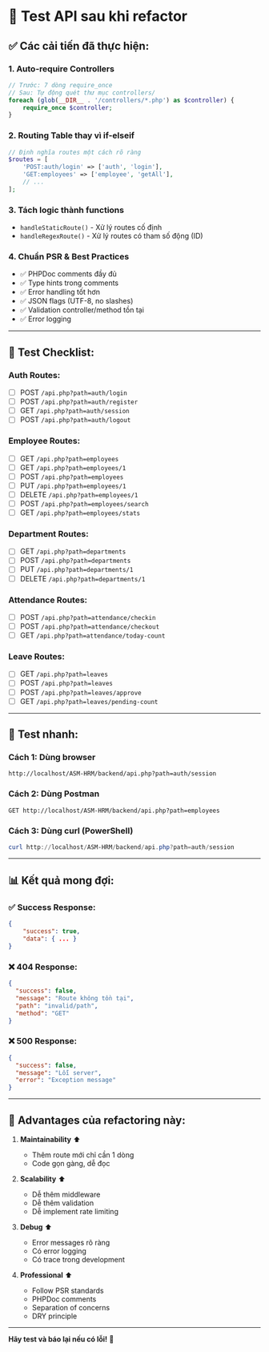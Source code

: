 # 🧪 Test API sau khi refactor

## ✅ Các cải tiến đã thực hiện:

### 1. **Auto-require Controllers**

```php
// Trước: 7 dòng require_once
// Sau: Tự động quét thư mục controllers/
foreach (glob(__DIR__ . '/controllers/*.php') as $controller) {
    require_once $controller;
}
```

### 2. **Routing Table thay vì if-elseif**

```php
// Định nghĩa routes một cách rõ ràng
$routes = [
    'POST:auth/login' => ['auth', 'login'],
    'GET:employees' => ['employee', 'getAll'],
    // ...
];
```

### 3. **Tách logic thành functions**

- `handleStaticRoute()` - Xử lý routes cố định
- `handleRegexRoute()` - Xử lý routes có tham số động (ID)

### 4. **Chuẩn PSR & Best Practices**

- ✅ PHPDoc comments đầy đủ
- ✅ Type hints trong comments
- ✅ Error handling tốt hơn
- ✅ JSON flags (UTF-8, no slashes)
- ✅ Validation controller/method tồn tại
- ✅ Error logging

---

## 🧪 Test Checklist:

### Auth Routes:

- [ ] POST `/api.php?path=auth/login`
- [ ] POST `/api.php?path=auth/register`
- [ ] GET `/api.php?path=auth/session`
- [ ] POST `/api.php?path=auth/logout`

### Employee Routes:

- [ ] GET `/api.php?path=employees`
- [ ] GET `/api.php?path=employees/1`
- [ ] POST `/api.php?path=employees`
- [ ] PUT `/api.php?path=employees/1`
- [ ] DELETE `/api.php?path=employees/1`
- [ ] POST `/api.php?path=employees/search`
- [ ] GET `/api.php?path=employees/stats`

### Department Routes:

- [ ] GET `/api.php?path=departments`
- [ ] POST `/api.php?path=departments`
- [ ] PUT `/api.php?path=departments/1`
- [ ] DELETE `/api.php?path=departments/1`

### Attendance Routes:

- [ ] POST `/api.php?path=attendance/checkin`
- [ ] POST `/api.php?path=attendance/checkout`
- [ ] GET `/api.php?path=attendance/today-count`

### Leave Routes:

- [ ] GET `/api.php?path=leaves`
- [ ] POST `/api.php?path=leaves`
- [ ] POST `/api.php?path=leaves/approve`
- [ ] GET `/api.php?path=leaves/pending-count`

---

## 🚀 Test nhanh:

### Cách 1: Dùng browser

```
http://localhost/ASM-HRM/backend/api.php?path=auth/session
```

### Cách 2: Dùng Postman

```
GET http://localhost/ASM-HRM/backend/api.php?path=employees
```

### Cách 3: Dùng curl (PowerShell)

```powershell
curl http://localhost/ASM-HRM/backend/api.php?path=auth/session
```

---

## 📊 Kết quả mong đợi:

### ✅ Success Response:

```json
{
    "success": true,
    "data": { ... }
}
```

### ❌ 404 Response:

```json
{
  "success": false,
  "message": "Route không tồn tại",
  "path": "invalid/path",
  "method": "GET"
}
```

### ❌ 500 Response:

```json
{
  "success": false,
  "message": "Lỗi server",
  "error": "Exception message"
}
```

---

## 🎯 Advantages của refactoring này:

1. **Maintainability** ⬆️

   - Thêm route mới chỉ cần 1 dòng
   - Code gọn gàng, dễ đọc

2. **Scalability** ⬆️

   - Dễ thêm middleware
   - Dễ thêm validation
   - Dễ implement rate limiting

3. **Debug** ⬆️

   - Error messages rõ ràng
   - Có error logging
   - Có trace trong development

4. **Professional** ⬆️
   - Follow PSR standards
   - PHPDoc comments
   - Separation of concerns
   - DRY principle

---

**Hãy test và báo lại nếu có lỗi!** 🚀
